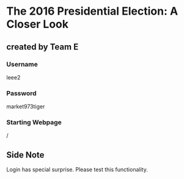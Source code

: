 # The 2016 Presidential Election: A Closer Look
## created by Team E

### Username
leee2

### Password
market973tiger

### Starting Webpage
/

## Side Note
Login has special surprise. Please test this functionality.
